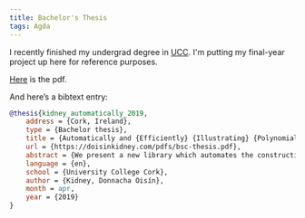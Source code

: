 ```yaml
---
title: Bachelor's Thesis
tags: Agda
---
```


I recently finished my undergrad degree in [UCC](https://www.ucc.ie/).
I'm putting my final-year project up here for reference purposes.

[Here](/pdfs/bsc-thesis.pdf) is the pdf.

And here’s a bibtext entry:
```bib
@thesis{kidney_automatically_2019,
	address = {Cork, Ireland},
	type = {Bachelor thesis},
	title = {Automatically and {Efficiently} {Illustrating} {Polynomial} {Equalities} in {Agda}},
	url = {https://doisinkidney.com/pdfs/bsc-thesis.pdf},
	abstract = {We present a new library which automates the construction of equivalence proofs between polynomials over commutative rings and semirings in the programming language Agda [20]. It is signi cantly faster than Agda’s existing solver. We use re ection to provide a sim- ple interface to the solver, and demonstrate how to use the constructed proofs to provide step-by-step solutions.},
	language = {en},
	school = {University College Cork},
	author = {Kidney, Donnacha Oisín},
	month = apr,
	year = {2019}
}
```

